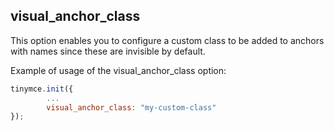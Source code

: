 ## visual_anchor_class

This option enables you to configure a custom class to be added to anchors with names since these are invisible by default.

Example of usage of the visual_anchor_class option:

```js
tinymce.init({
        ...
        visual_anchor_class: "my-custom-class"
});
```
